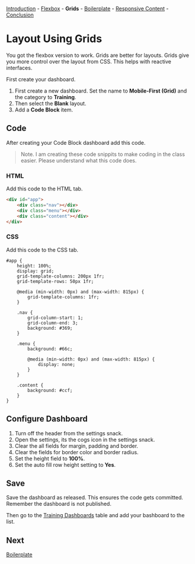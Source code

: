 [Introduction](/encompass/introduction) - [Flexbox](/encompass/flexbox) - **Grids** - [Boilerplate](/encompass/boilerplate) - [Responsive Content](/encompass/responsive-content) - [Conclusion](/encompass/conclusion)

# Layout Using Grids
You got the flexbox version to work. Grids are better for layouts. Grids give you more control over the layout from CSS. This helps with reactive interfaces.

First create your dashboard.

1. First create a new dashboard. Set the name to **Mobile-First (Grid)** and the category to **Training**.
2. Then select the **Blank** layout.
3. Add a **Code Block** item.

## Code
After creating your Code Block dashboard add this code.

> Note. I am creating these code snippits to make coding in the class easier. Please understand what this code does.

### HTML
Add this code to the HTML tab.

```html
<div id="app">
    <div class="nav"></div>
    <div class="menu"></div>
    <div class="content"></div>
</div>
```

### CSS
Add this code to the CSS tab.

```less
#app {
    height: 100%;
    display: grid;
    grid-template-columns: 200px 1fr;
    grid-template-rows: 50px 1fr;

    @media (min-width: 0px) and (max-width: 815px) {
        grid-template-columns: 1fr;
    }

    .nav {
        grid-column-start: 1;
        grid-column-end: 3;
        background: #369;
    }

    .menu {
        background: #66c;

        @media (min-width: 0px) and (max-width: 815px) {
            display: none;
        }
    }

    .content {
        background: #ccf;
    }
}
```
## Configure Dashboard
1. Turn off the header from the settings snack.
2. Open the settings, its the cogs icon in the settings snack.
3. Clear the all fields for margin, padding and border.
4. Clear the fields for border color and border radius.
5. Set the height field to **100%**.
6. Set the auto fill row height setting to **Yes**.

## Save
Save the dashboard as released. This ensures the code gets committed. Remember the dashboard is not published.

Then go to the [Training Dashboards](https://support.encompass8.com/Home?DashboardID=100100&TableName=ZZ_TrainingDashboards) table and add your bashboard to the list.

## Next
[Boilerplate](/encompass/boilerplate)
